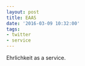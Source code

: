```yaml
---
layout: post
title: EAAS
date: '2016-03-09 10:32:00'
tags:
- twitter
- service
---
```


Ehrlichkeit as a service.
